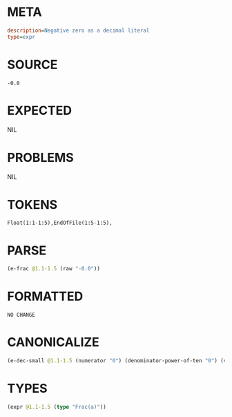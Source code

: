 # META
~~~ini
description=Negative zero as a decimal literal
type=expr
~~~
# SOURCE
~~~roc
-0.0
~~~
# EXPECTED
NIL
# PROBLEMS
NIL
# TOKENS
~~~zig
Float(1:1-1:5),EndOfFile(1:5-1:5),
~~~
# PARSE
~~~clojure
(e-frac @1.1-1.5 (raw "-0.0"))
~~~
# FORMATTED
~~~roc
NO CHANGE
~~~
# CANONICALIZE
~~~clojure
(e-dec-small @1.1-1.5 (numerator "0") (denominator-power-of-ten "0") (value "0.0"))
~~~
# TYPES
~~~clojure
(expr @1.1-1.5 (type "Frac(a)"))
~~~
